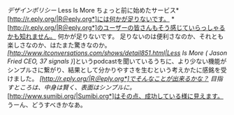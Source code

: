 *デザインポリシー* Less Is More
ちょっと前に始めたサービス*[http://r.eply.org/|R＠eply.org*]には何かが足りないです。
*[http://r.eply.org/|R＠eply.org*]のユーザーの皆さんもそう感じていらっしゃるかも知れません。
何かが足りないです。
足りないのは便利さなのか、それとも楽しさなのか、はたまた驚きなのか。
*[http://www.itconversations.com/shows/detail851.html|Less Is More ( Jason Fried CEO, 37 signals )*]というpodcastを聞いているうちに、より少ない機能がシンプルさに繋がり、結果として分かりやすさを生むという考えかたに感銘を受けました。
*[http://r.eply.org/|R＠eply.org*]でそんなことが出来るかな？
目指すところは、中身は賢く、表面はシンプルに。*[http://www.sumibi.org/|Sumibi.org*]はその点、成功している様に見えます。
うーん、どうすべきかなあ。
